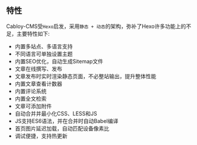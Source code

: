 ## 特性

Cabloy-CMS受`Hexo`启发，采用`静态 + 动态`的架构，弥补了Hexo许多功能上的不足，主要特性如下:

* 内置多站点、多语言支持
* 不同语言可单独设置主题
* 内置SEO优化，自动生成Sitemap文件
* 文章在线撰写、发布
* 文章发布时实时渲染静态页面，不必整站输出，提升整体性能
* 内置文章查看计数器
* 内置评论系统
* 内置全文检索
* 文章可添加附件
* 自动合并并最小化CSS、LESS和JS
* JS支持ES6语法，并在合并时自动Babel编译
* 首页图片延迟加载，自动匹配设备像素比
* 调试便捷，支持热更新